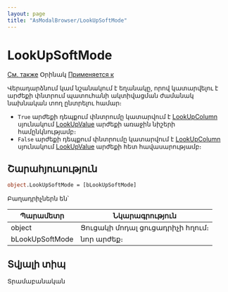 ```yaml
---
layout: page
title: "AsModalBrowser/LookUpSoftMode"
---
```



# LookUpSoftMode<br>

[См. также](LookUpValue.md) Օրինակ [Применяется к](../AsModalBrowser.md)

Վերադարձնում կամ նշանակում է եղանակը, որով կատարվելու է արժեքի փնտրում պատուհանի ակտիվացման ժամանակ նախնական տող ընտրելու համար։ 

* `True` արժեքի դեպքում փնտրումը կատարվում է [LookUpColumn](LookUpColumn.md) սյունակում [LookUpValue](LookUpValue.md) արժեքի առաջին նիշերի համընկնությամբ։ 
* `False` արժեքի դեպքում փնտրումը կատարվում է [LookUpColumn](LookUpColumn.md) սյունակում [LookUpValue](LookUpValue.md) արժեքի հետ հավասարությամբ։ 

## Շարահյուսություն

``` vb
object.LookUpSoftMode = [bLookUpSoftMode]
```

Բաղադրիչներն են՝

| Պարամետր | Նկարագրություն |
|--|--|
| object | Ցուցակի մոդալ ցուցադրիչի հղում։ |
| bLookUpSoftMode | նոր արժեք։ |


## Տվյալի տիպ

Տրամաբանական 